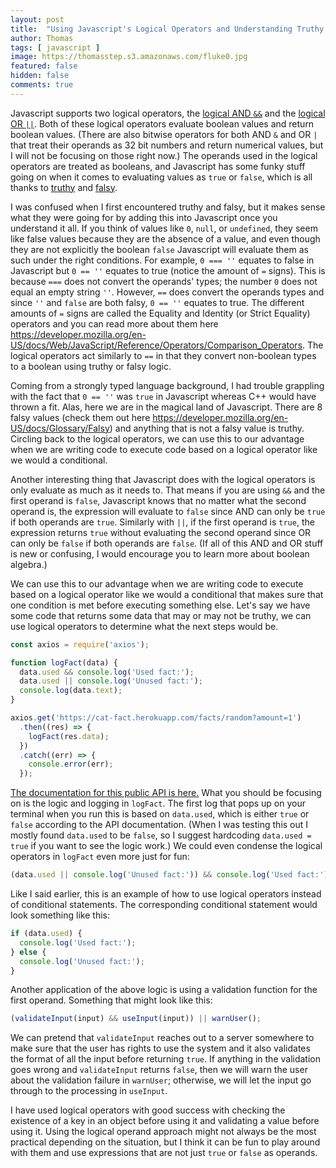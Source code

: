 ```yaml
---
layout: post
title:  "Using Javascript's Logical Operators and Understanding Truthy and Falsy"
author: Thomas
tags: [ javascript ]
image: https://thomasstep.s3.amazonaws.com/fluke0.jpg
featured: false
hidden: false
comments: true
---
```

Javascript supports two logical operators, the [logical AND `&&`](https://developer.mozilla.org/en-US/docs/Web/JavaScript/Reference/Operators/Logical_AND) and the [logical OR `||`](https://developer.mozilla.org/en-US/docs/Web/JavaScript/Reference/Operators/Logical_OR).
Both of these logical operators evaluate boolean values and return boolean values.
(There are also bitwise operators for both AND `&` and OR `|` that treat their operands as 32 bit numbers and return numerical values, but I will not be focusing on those right now.)
The operands used in the logical operators are treated as booleans, and Javascript has some funky stuff going on when it comes to evaluating values as `true` or `false`, which is all thanks to [truthy](https://developer.mozilla.org/en-US/docs/Glossary/truthy) and [falsy](https://developer.mozilla.org/en-US/docs/Glossary/Falsy).

I was confused when I first encountered truthy and falsy, but it makes sense what they were going for by adding this into Javascript once you understand it all.
If you think of values like `0`, `null`, or `undefined`, they seem like false values because they are the absence of a value, and even though they are not explicitly the boolean `false` Javascript will evaluate them as such under the right conditions.
For example, `0 === ''` equates to false in Javascript but `0 == ''` equates to true (notice the amount of `=` signs).
This is because `===` does not convert the operands' types; the number `0` does not equal an empty string `''`.
However, `==` does convert the operands types and since `''` and `false` are both falsy, `0 == ''` equates to true.
The different amounts of `=` signs are called the Equality and Identity (or Strict Equality) operators and you can read more about them here https://developer.mozilla.org/en-US/docs/Web/JavaScript/Reference/Operators/Comparison_Operators.
The logical operators act similarly to `==` in that they convert non-boolean types to a boolean using truthy or falsy logic.

Coming from a strongly typed language background, I had trouble grappling with the fact that `0 == ''` was `true` in Javascript whereas C++ would have thrown a fit.
Alas, here we are in the magical land of Javascript.
There are 8 falsy values (check them out here https://developer.mozilla.org/en-US/docs/Glossary/Falsy) and anything that is not a falsy value is truthy.
Circling back to the logical operators, we can use this to our advantage when we are writing code to execute code based on a logical operator like we would a conditional.

Another interesting thing that Javascript does with the logical operators is only evaluate as much as it needs to.
That means if you are using `&&` and the first operand is `false`, Javascript knows that no matter what the second operand is, the expression will evaluate to `false` since AND can only be `true` if both operands are `true`.
Similarly with `||`, if the first operand is `true`, the expression returns `true` without evaluating the second operand since OR can only be `false` if both operands are `false`.
(If all of this AND and OR stuff is new or confusing, I would encourage you to learn more about boolean algebra.)

We can use this to our advantage when we are writing code to execute based on a logical operator like we would a conditional that makes sure that one condition is met before executing something else.
Let's say we have some code that returns some data that may or may not be truthy, we can use logical operators to determine what the next steps would be.

```javascript
const axios = require('axios');

function logFact(data) {
  data.used && console.log('Used fact:');
  data.used || console.log('Unused fact:');
  console.log(data.text);
}

axios.get('https://cat-fact.herokuapp.com/facts/random?amount=1')
  .then((res) => {
    logFact(res.data);
  })
  .catch((err) => {
    console.error(err);
  });
```

[The documentation for this public API is here.](https://alexwohlbruck.github.io/cat-facts/docs/)
What you should be focusing on is the logic and logging in `logFact`.
The first log that pops up on your terminal when you run this is based on `data.used`, which is either `true` or `false` according to the API documentation.
(When I was testing this out I mostly found `data.used` to be `false`, so I suggest hardcoding `data.used = true` if you want to see the logic work.)
We could even condense the logical operators in `logFact` even more just for fun:

```javascript
(data.used || console.log('Unused fact:')) && console.log('Used fact:');
```

Like I said earlier, this is an example of how to use logical operators instead of conditional statements.
The corresponding conditional statement would look something like this:

```javascript
if (data.used) {
  console.log('Used fact:');
} else {
  console.log('Unused fact:');
}
```

Another application of the above logic is using a validation function for the first operand.
Something that might look like this:

```javascript
(validateInput(input) && useInput(input)) || warnUser();
```

We can pretend that `validateInput` reaches out to a server somewhere to make sure that the user has rights to use the system and it also validates the format of all the input before returning `true`.
If anything in the validation goes wrong and `validateInput` returns `false`, then we will warn the user about the validation failure in `warnUser`; otherwise, we will let the input go through to the processing in `useInput`.

I have used logical operators with good success with checking the existence of a key in an object before using it and validating a value before using it.
Using the logical operand approach might not always be the most practical depending on the situation, but I think it can be fun to play around with them and use expressions that are not just `true` or `false` as operands.

